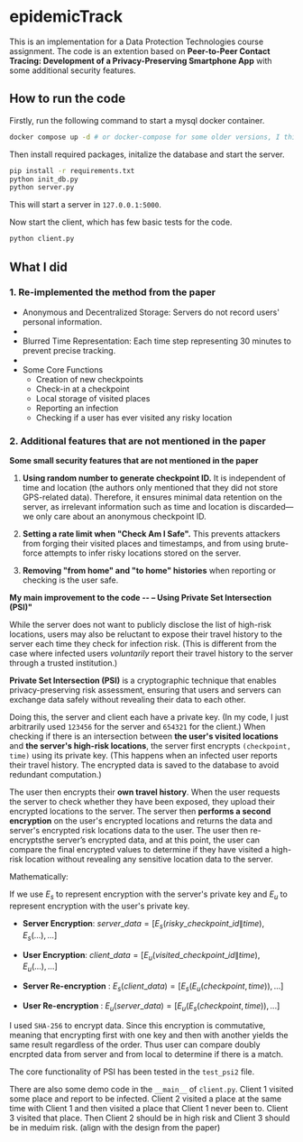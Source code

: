 # epidemicTrack

This is an implementation for a Data Protection Technologies course assignment. The code is an extention based on **Peer-to-Peer Contact Tracing: Development of a Privacy-Preserving Smartphone App** with some additional security features.

## How to run the code

Firstly, run the following command to start a mysql docker container.

```bash
docker compose up -d # or docker-compose for some older versions, I think.
```

Then install required packages, initalize the database and start the server.

```bash
pip install -r requirements.txt
python init_db.py
python server.py
```

This will start a server in `127.0.0.1:5000`. 

Now start the client, which has few basic tests for the code.

```bash
python client.py
```

## What I did

### 1. Re-implemented the method from the paper



-  Anonymous and Decentralized Storage: Servers do not record users' personal information.
-  
- Blurred Time Representation: Each time step representing 30 minutes to prevent precise tracking.
- 
- Some Core Functions
  - Creation of new checkpoints
  - Check-in at a checkpoint
  - Local storage of visited places
  - Reporting an infection
  - Checking if a user has ever visited any risky location



### 2. Additional features that are not mentioned in the paper

**Some small security features that are not mentioned in the paper**

1. **Using random number to generate checkpoint ID.** It is independent of time and location (the authors only mentioned that they did not store GPS-related data). Therefore, it ensures minimal data retention on the server, as irrelevant information such as time and location is discarded—we only care about an anonymous checkpoint ID.

2. **Setting a rate limit when "Check Am I Safe".** This prevents attackers from forging their visited places and timestamps, and from using brute-force attempts to infer risky locations stored on the server.

3. **Removing "from home" and "to home" histories** when reporting or checking is the user safe.

**My main improvement to the code -- – Using Private Set Intersection (PSI)"**

While the server does not want to publicly disclose the list of high-risk locations, users may also be reluctant to expose their travel history to the server each time they check for infection risk. (This is different from the case where infected users *voluntarily* report their travel history to the server through a trusted institution.) 

**Private Set Intersection (PSI)** is a cryptographic technique that enables privacy-preserving risk assessment, ensuring that users and servers can exchange data safely without revealing their data to each other.

Doing this, the server and client each have a private key. (In my code, I just arbitrarily used `123456` for the server and `654321` for the client.) When checking if there is an intersection between **the user's visited locations** and **the server's high-risk locations**, the server first encrypts `(checkpoint, time)` using its private key. (This happens when an infected user reports their travel history. The encrypted data is saved to the database to avoid redundant computation.) 

The user then encrypts their **own travel history**. When the user requests the server to check whether they have been exposed, they upload their encrypted locations to the server. The server then **performs a second encryption** on the user's encrypted locations and returns the data and server's encrypted risk locations data to the user. The user then re-encryptsthe server’s encrypted data, and at this point, the user can compare the final encrypted values to determine if they have visited a high-risk location without revealing any sensitive location data to the server.

Mathematically:

If we use $E_s$  to represent encryption with the server's private key and $E_u$ to represent encryption with the user's private key.


- **Server Encryption**: $server\_data = [E_s(risky\_checkpoint\_id \| time), E_s(...), ...]$ 

  
- **User Encryption**: $client\_data = [E_u(visited\_checkpoint\_id \| time), E_u(...), ...]$ 

- **Server Re-encryption** :  $E_s ( client\_data) = [E_s(E_u(checkpoint, time)), ...]$
  
- **User Re-encryption** :  $E_u ( server\_data) = [E_u(E_s(checkpoint, time)), ...]$
  
I used `SHA-256` to encrypt data. Since this encryption is commutative, meaning that encrypting first with one key and then with another yields the same result regardless of the order. Thus user can compare doubly encrpted data from server and from local to determine if there is a match.

The core functionality of PSI has been tested in the `test_psi2` file.

There are also some demo code in the  `__main__` of `client.py`. Client 1 visited some place and report to be infected. Client 2 visited a place at the same time with Client 1 and then visited a place that Client 1 never been to. Client 3 visited that place. Then Client 2 should be in high risk and Client 3 should be in meduim risk. (align with the design from the paper)
